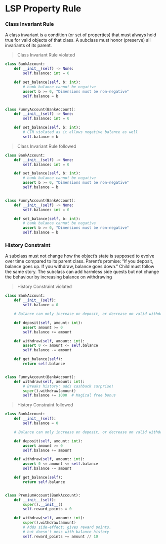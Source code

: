 # LSP Property Rule

### Class Invariant Rule

A class invariant is a condition (or set of properties) that must
always hold true for valid objects of that class.
A subclass must honor (preserve) all invariants of its parent.

> Class Invariant Rule violated

```py
class BankAccount:
    def __init__(self) -> None:
        self.balance: int = 0

    def set_balance(self, b: int):
        # bank balance cannot be negative
        assert b >= 0, "Dimensions must be non-negative"
        self.balance = b


class FunnyAccount(BankAccount):
    def __init__(self) -> None:
        self.balance: int = 0

    def set_balance(self, b: int):
        # CIR violated as it allows negative balance as well
        self.balance = b
```

> Class Invariant Rule followed

```py
class BankAccount:
    def __init__(self) -> None:
        self.balance: int = 0

    def set_balance(self, b: int):
        # bank balance cannot be negative
        assert b >= 0, "Dimensions must be non-negative"
        self.balance = b


class FunnyAccount(BankAccount):
    def __init__(self) -> None:
        self.balance: int = 0

    def set_balance(self, b: int):
        # bank balance cannot be negative
        assert b >= 0, "Dimensions must be non-negative"
        self.balance = b
```

### History Constraint

A subclass must not change how the object’s state is supposed to evolve over time compared to its parent class.
Parent’s promise: “If you deposit, balance goes up. If you withdraw, balance goes down.”
Child must follow the same story.
The subclass can add harmless side quests but not change the behaviour by increasing balance
on withdrawing

> History Constraint violated

```py
class BankAccount:
    def __init__(self):
        self.balance = 0

    # Balance can only increase on deposit, or decrease on valid withdraw.

    def deposit(self, amount: int):
        assert amount >= 0
        self.balance += amount

    def withdraw(self, amount: int):
        assert 0 <= amount <= self.balance
        self.balance -= amount

    def get_balance(self):
        return self.balance


class FunnyAccount(BankAccount):
    def withdraw(self, amount: int):
        # Breaks history: adds cashback surprise!
        super().withdraw(amount)
        self.balance += 1000  # Magical free bonus
```

> History Constraint followed

```py
class BankAccount:
    def __init__(self):
        self.balance = 0

    # Balance can only increase on deposit, or decrease on valid withdraw.

    def deposit(self, amount: int):
        assert amount >= 0
        self.balance += amount

    def withdraw(self, amount: int):
        assert 0 <= amount <= self.balance
        self.balance -= amount

    def get_balance(self):
        return self.balance


class PremiumAccount(BankAccount):
    def __init__(self):
        super().__init__()
        self.reward_points = 0

    def withdraw(self, amount: int):
        super().withdraw(amount)
        # Adds side-effect: gives reward points,
        # but doesn't mess with balance history
        self.reward_points += amount // 10
```
